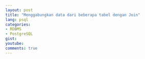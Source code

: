 ```yaml
---
layout: post
title: "Menggabungkan data dari beberapa tabel dengan Join"
lang: psql
categories:
- RDBMS
- PostgreSQL
gist: 
youtube: 
comments: true
---
```


